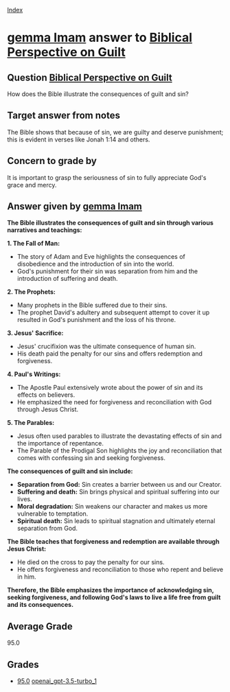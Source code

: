 
[Index](../../../index.md)
# [gemma Imam](../../answering_models/gemma_Imam.md) answer to [Biblical Perspective on Guilt](../../questions/Biblical_Perspective_on_Guilt.md)

## Question [Biblical Perspective on Guilt](../../questions/Biblical_Perspective_on_Guilt.md)
How does the Bible illustrate the consequences of guilt and sin?

## Target answer from notes
The Bible shows that because of sin, we are guilty and deserve punishment; this is evident in verses like Jonah 1:14 and others.

## Concern to grade by
It is important to grasp the seriousness of sin to fully appreciate God's grace and mercy.

## Answer given by [gemma Imam](../../answering_models/gemma_Imam.md)
**The Bible illustrates the consequences of guilt and sin through various narratives and teachings:**

**1. The Fall of Man:**

* The story of Adam and Eve highlights the consequences of disobedience and the introduction of sin into the world.
* God's punishment for their sin was separation from him and the introduction of suffering and death.

**2. The Prophets:**

* Many prophets in the Bible suffered due to their sins.
* The prophet David's adultery and subsequent attempt to cover it up resulted in God's punishment and the loss of his throne.

**3. Jesus' Sacrifice:**

* Jesus' crucifixion was the ultimate consequence of human sin.
* His death paid the penalty for our sins and offers redemption and forgiveness.

**4. Paul's Writings:**

* The Apostle Paul extensively wrote about the power of sin and its effects on believers.
* He emphasized the need for forgiveness and reconciliation with God through Jesus Christ.

**5. The Parables:**

* Jesus often used parables to illustrate the devastating effects of sin and the importance of repentance.
* The Parable of the Prodigal Son highlights the joy and reconciliation that comes with confessing sin and seeking forgiveness.

**The consequences of guilt and sin include:**

* **Separation from God:** Sin creates a barrier between us and our Creator.
* **Suffering and death:** Sin brings physical and spiritual suffering into our lives.
* **Moral degradation:** Sin weakens our character and makes us more vulnerable to temptation.
* **Spiritual death:** Sin leads to spiritual stagnation and ultimately eternal separation from God.

**The Bible teaches that forgiveness and redemption are available through Jesus Christ:**

* He died on the cross to pay the penalty for our sins.
* He offers forgiveness and reconciliation to those who repent and believe in him.

**Therefore, the Bible emphasizes the importance of acknowledging sin, seeking forgiveness, and following God's laws to live a life free from guilt and its consequences.**

## Average Grade
95.0

## Grades
 * [95.0](./Biblical_Perspective_on_Guilt_grades/openai_gpt-3.5-turbo_1.md) [openai_gpt-3.5-turbo_1](../../grading_models/openai_gpt-3.5-turbo_1.md)
